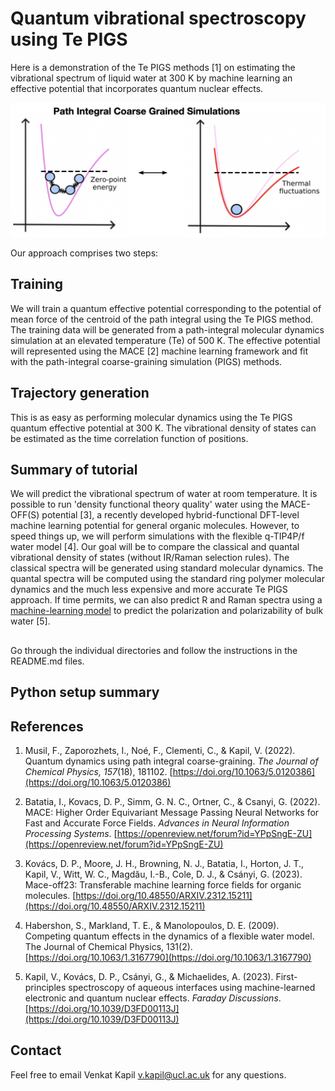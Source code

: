 # Quantum vibrational spectroscopy using Te PIGS

Here is a demonstration of the Te PIGS methods [1] on estimating the vibrational spectrum of liquid water at 300 K by machine learning an effective potential that incorporates quantum nuclear effects. 

![A schematic of the PIGS approach](PIGS.png)

Our approach comprises two steps: 

## Training

We will train a quantum effective potential corresponding to the potential of mean force of the centroid of the path integral using the Te PIGS method. The training data will be generated from a path-integral molecular dynamics simulation at an elevated temperature (Te) of 500 K. The effective potential will represented using the MACE [2] machine learning framework and fit with the path-integral coarse-graining simulation (PIGS) methods. 

## Trajectory generation 

This is as easy as performing molecular dynamics using the Te PIGS quantum effective potential at 300 K. The vibrational density of states can be estimated as the time correlation function of positions. 

## Summary of tutorial

We will predict the vibrational spectrum of water at room temperature. It is possible to run 'density functional theory quality' water using the MACE-OFF(S) potential [3], a recently developed hybrid-functional DFT-level machine learning potential for general organic molecules. However, to speed things up, we will perform simulations with the flexible q-TIP4P/f water model [4]. Our goal will be to compare the classical and quantal vibrational density of states (without IR/Raman selection rules). The classical spectra will be generated using standard molecular dynamics. The quantal spectra will be computed using the standard ring polymer molecular dynamics and the much less expensive and more accurate Te PIGS approach. If time permits, we can also predict R and Raman spectra using a [machine-learning model](https://github.com/venkatkapil24/ML-quantum-vibrational-spectroscopy) to predict the polarization and polarizability of bulk water [5].  

##

Go through the individual directories and follow the instructions in the README.md files. 

## Python setup summary

## References 

1. Musil, F., Zaporozhets, I., Noé, F., Clementi, C., & Kapil, V. (2022). Quantum dynamics using path integral coarse-graining. *The Journal of Chemical Physics, 157*(18), 181102. [https://doi.org/10.1063/5.0120386](https://doi.org/10.1063/5.0120386)

2. Batatia, I., Kovacs, D. P., Simm, G. N. C., Ortner, C., & Csanyi, G. (2022). MACE: Higher Order Equivariant Message Passing Neural Networks for Fast and Accurate Force Fields. *Advances in Neural Information Processing Systems*. [https://openreview.net/forum?id=YPpSngE-ZU](https://openreview.net/forum?id=YPpSngE-ZU)

3. Kovács, D. P., Moore, J. H., Browning, N. J., Batatia, I., Horton, J. T., Kapil, V., Witt, W. C., Magdău, I.-B., Cole, D. J., & Csányi, G. (2023). Mace-off23: Transferable machine learning force fields for organic molecules. [https://doi.org/10.48550/ARXIV.2312.15211](https://doi.org/10.48550/ARXIV.2312.15211)

4. Habershon, S., Markland, T. E., & Manolopoulos, D. E. (2009). Competing quantum effects in the dynamics of a flexible water model. The Journal of Chemical Physics, 131(2). [https://doi.org/10.1063/1.3167790](https://doi.org/10.1063/1.3167790)

5. Kapil, V., Kovács, D. P., Csányi, G., & Michaelides, A. (2023). First-principles spectroscopy of aqueous interfaces using machine-learned electronic and quantum nuclear effects. *Faraday Discussions*. [https://doi.org/10.1039/D3FD00113J](https://doi.org/10.1039/D3FD00113J)


## Contact

Feel free to email Venkat Kapil [v.kapil@ucl.ac.uk](v.kapil@ucl.ac.uk) for any questions. 
